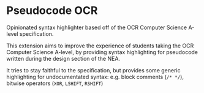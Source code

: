 # Pseudocode OCR

Opinionated syntax highlighter based off of the OCR Computer Science A-level specification.

This extension aims to improve the experience of students taking the OCR Computer Science A-level, by providing syntax highlighting for pseudocode written during the design section of the NEA.

It tries to stay faithful to the specification, but provides some generic highlighting for undocumentated syntax: e.g. block comments (`/* */`), bitwise operators (`XOR`, `LSHIFT`, `RSHIFT`)
